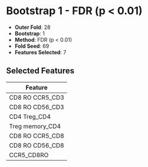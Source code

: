 # Bootstrap 1 - FDR (p < 0.01)

- **Outer Fold**: 28
- **Bootstrap**: 1
- **Method**: FDR (p < 0.01)
- **Fold Seed**: 69
- **Features Selected**: 7

## Selected Features

| Feature |
|---------|
| CD8 RO CCR5_CD3 |
| CD8 RO CD56_CD3 |
| CD4 Treg_CD4 |
| Treg memory_CD4 |
| CD8 RO CCR5_CD8 |
| CD8 RO CD56_CD8 |
| CCR5_CD8RO |
